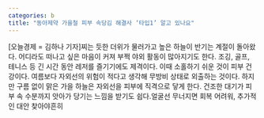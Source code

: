 ```yaml
---
categories: b
title: "동아제약 가을철 피부 속당김 해결사 ‘타입1’ 알고 있나요"
---
```

[오늘경제 = 김하나 기자]찌는 듯한 더위가 물러가고 높은 하늘이 반기는 계절이 돌아왔다. 어디라도 떠나고 싶은 마음이 커져 부쩍 야외 활동이 많아지기도 한다. 조깅, 골프, 테니스 등 긴 시간 동안 레저를 즐기기에도 제격이다. 이때 소홀하기 쉬운 것이 피부 건강이다. 여름보다 자외선의 위험이 적다고 생각해 무방비 상태로 외출하는 것이다. 하지만 구름 없이 맑은 가을 하늘은 자외선을 피부에 직격으로 닿게 한다. 건조한 대기가 피부 속 수분까지 앗아가 당기는 느낌을 받기도 쉽다.얼굴선 무너지면 회복 어려워, 추가적인 대안 찾아야흔히